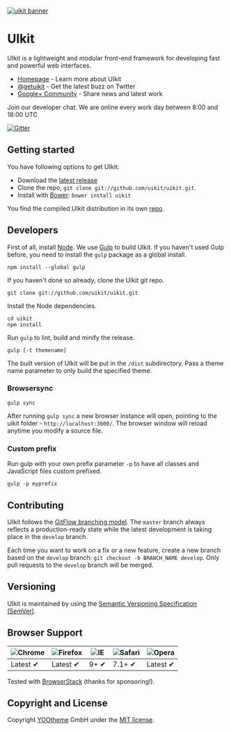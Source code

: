 [![uikit banner](https://cloud.githubusercontent.com/assets/1716665/15009072/aa063686-11e4-11e6-8b84-272b143e293d.jpg)](http://getuikit.com/)


# UIkit

UIkit is a lightweight and modular front-end framework for developing fast and powerful web interfaces.

* [Homepage](http://getuikit.com) - Learn more about UIkit
* [@getuikit](https://twitter.com/getuikit) - Get the latest buzz on Twitter
* [Google+ Community](https://plus.google.com/communities/114238665434626719878) - Share news and latest work

Join our developer chat. We are online every work day between 8:00 and 18:00 UTC

[![Gitter](https://badges.gitter.im/Join%20Chat.svg)](https://gitter.im/uikit/uikit)

## Getting started

You have following options to get UIkit:

- Download the [latest release](https://github.com/uikit/uikit/releases/latest)
- Clone the repo, `git clone git://github.com/uikit/uikit.git`.
- Install with [Bower](http://bower.io): ```bower install uikit```

You find the compiled UIkit distribution in its own [repo](https://github.com/uikit/bower-uikit).

## Developers

First of all, install [Node](http://nodejs.org/). We use [Gulp](http://gulpjs.com) to build UIkit. If you haven't used Gulp before, you need to install the `gulp` package as a global install.

```
npm install --global gulp
```

If you haven't done so already, clone the UIkit git repo.

```
git clone git://github.com/uikit/uikit.git
```
Install the Node dependencies.

```
cd uikit
npm install
```

Run `gulp` to lint, build and minify the release.

```
gulp [-t themename]
```

The built version of UIkit will be put in the `/dist` subdirectory. Pass a theme name parameter to only build the specified theme.

### Browsersync

```
gulp sync
```

After running `gulp sync` a new browser instance will open, pointing to the uikit folder - `http://localhost:3000/`. The browser window will reload anytime you modify a source file.

### Custom prefix

Run gulp with your own prefix parameter ```-p``` to have all classes and JavaScript files custom prefixed.

```
gulp -p myprefix
```


## Contributing

UIkit follows the [GitFlow branching model](http://nvie.com/posts/a-successful-git-branching-model). The ```master``` branch always reflects a production-ready state while the latest development is taking place in the ```develop``` branch.

Each time you want to work on a fix or a new feature, create a new branch based on the ```develop``` branch: ```git checkout -b BRANCH_NAME develop```. Only pull requests to the ```develop``` branch will be merged.

## Versioning

UIkit is maintained by using the [Semantic Versioning Specification (SemVer)](http://semver.org).

## Browser Support

![Chrome](https://raw.github.com/alrra/browser-logos/master/chrome/chrome_48x48.png) | ![Firefox](https://raw.github.com/alrra/browser-logos/master/firefox/firefox_48x48.png) | ![IE](https://raw.github.com/alrra/browser-logos/master/internet-explorer/internet-explorer_48x48.png) | ![Safari](https://raw.github.com/alrra/browser-logos/master/safari/safari_48x48.png) | ![Opera](https://raw.github.com/alrra/browser-logos/master/opera/opera_48x48.png)
--- | --- | --- | --- | --- |
Latest ✔ | Latest ✔ | 9+ ✔ | 7.1+ ✔ | Latest ✔ |

Tested with [BrowserStack](https://www.browserstack.com) (thanks for sponsoring!).

## Copyright and License

Copyright [YOOtheme](http://www.yootheme.com) GmbH under the [MIT license](LICENSE.md).
